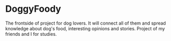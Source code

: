 # DoggyFoody
The frontside of project for dog lovers. It will connect all of them and spread knowledge about dog's food, interesting opinions and stories. Project of my friends and I for studies.
